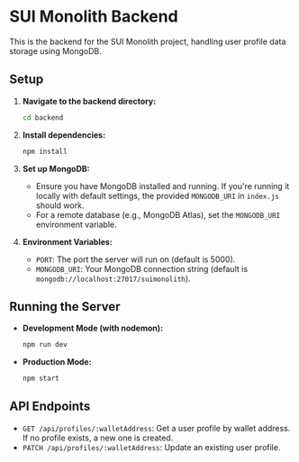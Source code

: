 # SUI Monolith Backend

This is the backend for the SUI Monolith project, handling user profile data storage using MongoDB.

## Setup

1.  **Navigate to the backend directory:**
    ```bash
    cd backend
    ```

2.  **Install dependencies:**
    ```bash
    npm install
    ```

3.  **Set up MongoDB:**
    - Ensure you have MongoDB installed and running. If you're running it locally with default settings, the provided `MONGODB_URI` in `index.js` should work.
    - For a remote database (e.g., MongoDB Atlas), set the `MONGODB_URI` environment variable.

4.  **Environment Variables:**
    - `PORT`: The port the server will run on (default is 5000).
    - `MONGODB_URI`: Your MongoDB connection string (default is `mongodb://localhost:27017/suimonolith`).

## Running the Server

-   **Development Mode (with nodemon):**
    ```bash
    npm run dev
    ```
-   **Production Mode:**
    ```bash
    npm start
    ```

## API Endpoints

-   `GET /api/profiles/:walletAddress`: Get a user profile by wallet address. If no profile exists, a new one is created.
-   `PATCH /api/profiles/:walletAddress`: Update an existing user profile. 